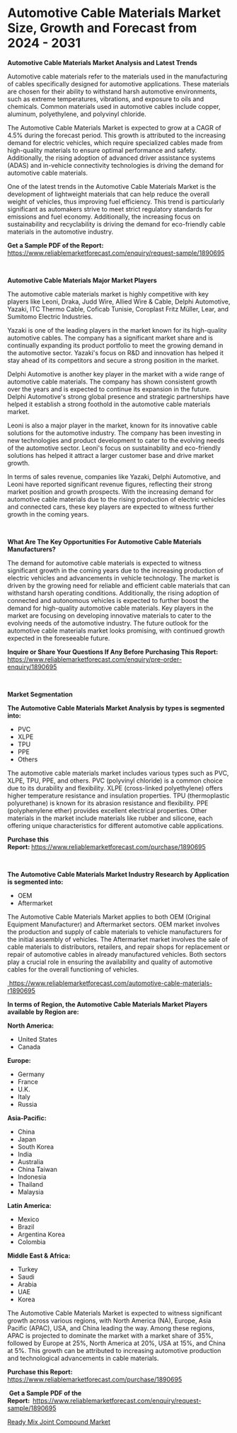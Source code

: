 <p><h1>Automotive Cable Materials Market Size, Growth and Forecast from 2024 - 2031</h1></p><p><strong>Automotive Cable Materials Market Analysis and Latest Trends</strong></p>
<p><p>Automotive cable materials refer to the materials used in the manufacturing of cables specifically designed for automotive applications. These materials are chosen for their ability to withstand harsh automotive environments, such as extreme temperatures, vibrations, and exposure to oils and chemicals. Common materials used in automotive cables include copper, aluminum, polyethylene, and polyvinyl chloride.</p><p>The Automotive Cable Materials Market is expected to grow at a CAGR of 4.5% during the forecast period. This growth is attributed to the increasing demand for electric vehicles, which require specialized cables made from high-quality materials to ensure optimal performance and safety. Additionally, the rising adoption of advanced driver assistance systems (ADAS) and in-vehicle connectivity technologies is driving the demand for automotive cable materials.</p><p>One of the latest trends in the Automotive Cable Materials Market is the development of lightweight materials that can help reduce the overall weight of vehicles, thus improving fuel efficiency. This trend is particularly significant as automakers strive to meet strict regulatory standards for emissions and fuel economy. Additionally, the increasing focus on sustainability and recyclability is driving the demand for eco-friendly cable materials in the automotive industry.</p></p>
<p><strong>Get a Sample PDF of the Report:&nbsp;</strong> <a href="https://www.reliablemarketforecast.com/enquiry/request-sample/1890695">https://www.reliablemarketforecast.com/enquiry/request-sample/1890695</a></p>
<p>&nbsp;</p>
<p><strong>Automotive Cable Materials Major Market Players</strong></p>
<p><p>The automotive cable materials market is highly competitive with key players like Leoni, Draka, Judd Wire, Allied Wire & Cable, Delphi Automotive, Yazaki, ITC Thermo Cable, Coficab Tunisie, Coroplast Fritz Müller, Lear, and Sumitomo Electric Industries. </p><p>Yazaki is one of the leading players in the market known for its high-quality automotive cables. The company has a significant market share and is continually expanding its product portfolio to meet the growing demand in the automotive sector. Yazaki's focus on R&D and innovation has helped it stay ahead of its competitors and secure a strong position in the market.</p><p>Delphi Automotive is another key player in the market with a wide range of automotive cable materials. The company has shown consistent growth over the years and is expected to continue its expansion in the future. Delphi Automotive's strong global presence and strategic partnerships have helped it establish a strong foothold in the automotive cable materials market.</p><p>Leoni is also a major player in the market, known for its innovative cable solutions for the automotive industry. The company has been investing in new technologies and product development to cater to the evolving needs of the automotive sector. Leoni's focus on sustainability and eco-friendly solutions has helped it attract a larger customer base and drive market growth.</p><p>In terms of sales revenue, companies like Yazaki, Delphi Automotive, and Leoni have reported significant revenue figures, reflecting their strong market position and growth prospects. With the increasing demand for automotive cable materials due to the rising production of electric vehicles and connected cars, these key players are expected to witness further growth in the coming years.</p></p>
<p>&nbsp;</p>
<p><strong>What Are The Key Opportunities For Automotive Cable Materials Manufacturers?</strong></p>
<p><p>The demand for automotive cable materials is expected to witness significant growth in the coming years due to the increasing production of electric vehicles and advancements in vehicle technology. The market is driven by the growing need for reliable and efficient cable materials that can withstand harsh operating conditions. Additionally, the rising adoption of connected and autonomous vehicles is expected to further boost the demand for high-quality automotive cable materials. Key players in the market are focusing on developing innovative materials to cater to the evolving needs of the automotive industry. The future outlook for the automotive cable materials market looks promising, with continued growth expected in the foreseeable future.</p></p>
<p><strong>Inquire or Share Your Questions If Any Before Purchasing This Report:</strong> <a href="https://www.reliablemarketforecast.com/enquiry/pre-order-enquiry/1890695">https://www.reliablemarketforecast.com/enquiry/pre-order-enquiry/1890695</a></p>
<p>&nbsp;</p>
<p><strong>Market Segmentation</strong></p>
<p><strong>The Automotive Cable Materials Market Analysis by types is segmented into:</strong></p>
<p><ul><li>PVC</li><li>XLPE</li><li>TPU</li><li>PPE</li><li>Others</li></ul></p>
<p><p>The automotive cable materials market includes various types such as PVC, XLPE, TPU, PPE, and others. PVC (polyvinyl chloride) is a common choice due to its durability and flexibility. XLPE (cross-linked polyethylene) offers higher temperature resistance and insulation properties. TPU (thermoplastic polyurethane) is known for its abrasion resistance and flexibility. PPE (polyphenylene ether) provides excellent electrical properties. Other materials in the market include materials like rubber and silicone, each offering unique characteristics for different automotive cable applications.</p></p>
<p><strong>Purchase this Report:&nbsp;</strong><a href="https://www.reliablemarketforecast.com/purchase/1890695">https://www.reliablemarketforecast.com/purchase/1890695</a></p>
<p>&nbsp;</p>
<p><strong>The Automotive Cable Materials Market Industry Research by Application is segmented into:</strong></p>
<p><ul><li>OEM</li><li>Aftermarket</li></ul></p>
<p><p>The Automotive Cable Materials Market applies to both OEM (Original Equipment Manufacturer) and Aftermarket sectors. OEM market involves the production and supply of cable materials to vehicle manufacturers for the initial assembly of vehicles. The Aftermarket market involves the sale of cable materials to distributors, retailers, and repair shops for replacement or repair of automotive cables in already manufactured vehicles. Both sectors play a crucial role in ensuring the availability and quality of automotive cables for the overall functioning of vehicles.</p></p>
<p><a href="https://www.reliablemarketforecast.com/automotive-cable-materials-r1890695">&nbsp;https://www.reliablemarketforecast.com/automotive-cable-materials-r1890695</a></p>
<p><strong>In terms of Region, the Automotive Cable Materials Market Players available by Region are:</strong></p>
<p>
    <p> <strong> North America: </strong>
        <ul>
            <li>United States</li>
            <li>Canada</li>
        </ul>
        </p> 
    <p> <strong> Europe: </strong>
        <ul>
            <li>Germany</li>
            <li>France</li>
            <li>U.K.</li>
            <li>Italy</li>
            <li>Russia</li>
        </ul>
        </p> 
    <p> <strong> Asia-Pacific: </strong>
        <ul>
            <li>China</li>
            <li>Japan</li>
            <li>South Korea</li>
            <li>India</li>
            <li>Australia</li>
            <li>China Taiwan</li>
            <li>Indonesia</li>
            <li>Thailand</li>
            <li>Malaysia</li>
        </ul>
        </p> 
    <p> <strong> Latin America: </strong>
        <ul>
            <li>Mexico</li>
            <li>Brazil</li>
            <li>Argentina Korea</li>
            <li>Colombia</li>
        </ul>
        </p> 
    <p> <strong> Middle East & Africa: </strong>
        <ul>
            <li>Turkey</li>
            <li>Saudi</li>
            <li>Arabia</li>
            <li>UAE</li>
            <li>Korea</li>
        </ul>
    </p>
    </p>
<p><p>The Automotive Cable Materials Market is expected to witness significant growth across various regions, with North America (NA), Europe, Asia Pacific (APAC), USA, and China leading the way. Among these regions, APAC is projected to dominate the market with a market share of 35%, followed by Europe at 25%, North America at 20%, USA at 15%, and China at 5%. This growth can be attributed to increasing automotive production and technological advancements in cable materials.</p></p>
<p><strong>Purchase this Report: </strong><a href="https://www.reliablemarketforecast.com/purchase/1890695">https://www.reliablemarketforecast.com/purchase/1890695</a></p>
<p>&nbsp;<strong>Get a Sample PDF of the Report:&nbsp;&nbsp;</strong><a href="https://www.reliablemarketforecast.com/enquiry/request-sample/1890695">https://www.reliablemarketforecast.com/enquiry/request-sample/1890695</a></p>
<p><strong></strong></p>
<p><p><a href="https://github.com/eliasMan59/Market-Research-Report-List-1/blob/main/ready-mix-joint-compound-market.md">Ready Mix Joint Compound Market</a></p></p>